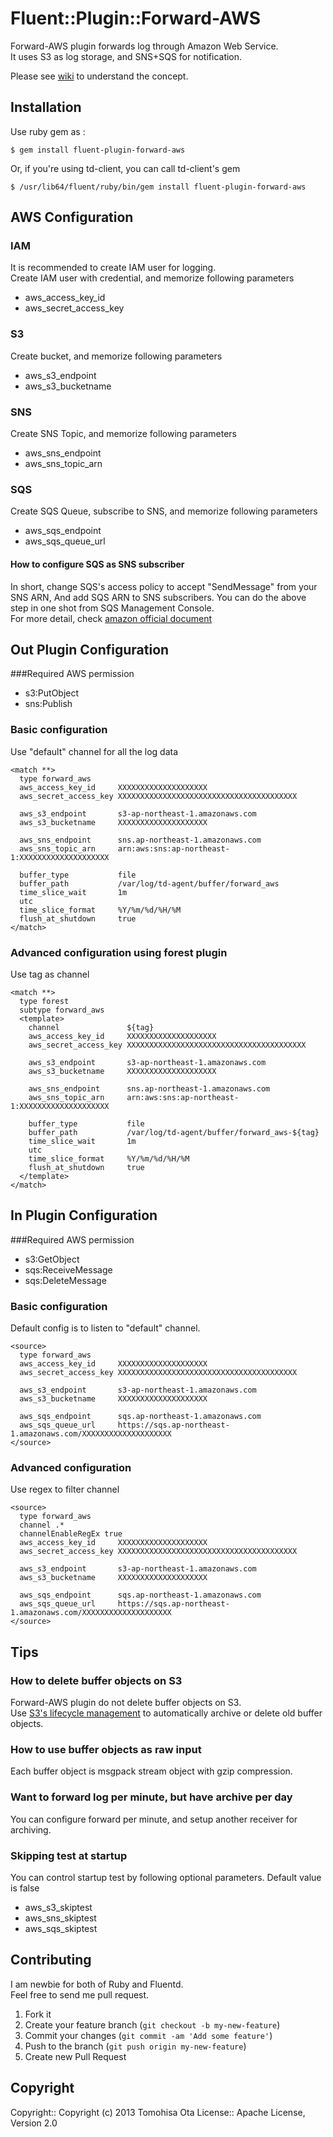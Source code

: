 # Fluent::Plugin::Forward-AWS

Forward-AWS plugin forwards log through Amazon Web Service.  
It uses S3 as log storage, and SNS+SQS for notification.  

Please see [wiki](https://github.com/tomohisaota/fluent-plugin-forward-aws/wiki/Forward-AWS-plugin-concept) to understand the concept.

## Installation

Use ruby gem as :

    $ gem install fluent-plugin-forward-aws

Or, if you're using td-client, you can call td-client's gem

    $ /usr/lib64/fluent/ruby/bin/gem install fluent-plugin-forward-aws

## AWS Configuration
### IAM
It is recommended to create IAM user for logging.  
Create IAM user with credential, and memorize following parameters
+ aws_access_key_id
+ aws_secret_access_key

### S3
Create bucket, and memorize following parameters
+ aws_s3_endpoint
+ aws_s3_bucketname

### SNS
Create SNS Topic, and memorize following parameters
+ aws_sns_endpoint
+ aws_sns_topic_arn 

### SQS
Create SQS Queue, subscribe to SNS, and memorize following parameters
+ aws_sqs_endpoint
+ aws_sqs_queue_url 

#### How to configure SQS as SNS subscriber
In short, change SQS's access policy to accept "SendMessage" from your SNS ARN, And add SQS ARN to SNS subscribers. 
You can do the above step in one shot from SQS Management Console.  
For more detail, check [amazon official document](http://docs.aws.amazon.com/sns/latest/gsg/SendMessageToSQS.html)

## Out Plugin Configuration

###Required AWS permission 
+ s3:PutObject
+ sns:Publish

### Basic configuration
Use "default" channel for all the log data
```
<match **>
  type forward_aws
  aws_access_key_id     XXXXXXXXXXXXXXXXXXXX
  aws_secret_access_key XXXXXXXXXXXXXXXXXXXXXXXXXXXXXXXXXXXXXXXX

  aws_s3_endpoint       s3-ap-northeast-1.amazonaws.com
  aws_s3_bucketname     XXXXXXXXXXXXXXXXXXXX

  aws_sns_endpoint      sns.ap-northeast-1.amazonaws.com
  aws_sns_topic_arn     arn:aws:sns:ap-northeast-1:XXXXXXXXXXXXXXXXXXXX

  buffer_type           file
  buffer_path           /var/log/td-agent/buffer/forward_aws
  time_slice_wait       1m
  utc
  time_slice_format     %Y/%m/%d/%H/%M
  flush_at_shutdown     true
</match>
```

### Advanced configuration using forest plugin
Use tag as channel
```
<match **>
  type forest
  subtype forward_aws
  <template>
    channel               ${tag}
    aws_access_key_id     XXXXXXXXXXXXXXXXXXXX
    aws_secret_access_key XXXXXXXXXXXXXXXXXXXXXXXXXXXXXXXXXXXXXXXX

    aws_s3_endpoint       s3-ap-northeast-1.amazonaws.com
    aws_s3_bucketname     XXXXXXXXXXXXXXXXXXXX

    aws_sns_endpoint      sns.ap-northeast-1.amazonaws.com
    aws_sns_topic_arn     arn:aws:sns:ap-northeast-1:XXXXXXXXXXXXXXXXXXXX

    buffer_type           file
    buffer_path           /var/log/td-agent/buffer/forward_aws-${tag}
    time_slice_wait       1m
    utc
    time_slice_format     %Y/%m/%d/%H/%M
    flush_at_shutdown     true
  </template>
</match>
```

## In Plugin Configuration

###Required AWS permission 
+ s3:GetObject
+ sqs:ReceiveMessage
+ sqs:DeleteMessage

### Basic configuration
Default config is to listen to "default" channel.
```
<source>
  type forward_aws
  aws_access_key_id     XXXXXXXXXXXXXXXXXXXX
  aws_secret_access_key XXXXXXXXXXXXXXXXXXXXXXXXXXXXXXXXXXXXXXXX

  aws_s3_endpoint       s3-ap-northeast-1.amazonaws.com
  aws_s3_bucketname     XXXXXXXXXXXXXXXXXXXX
  
  aws_sqs_endpoint      sqs.ap-northeast-1.amazonaws.com
  aws_sqs_queue_url     https://sqs.ap-northeast-1.amazonaws.com/XXXXXXXXXXXXXXXXXXXX
</source>
```

### Advanced configuration
Use regex to filter channel
```
<source>
  type forward_aws
  channel .*
  channelEnableRegEx true
  aws_access_key_id     XXXXXXXXXXXXXXXXXXXX
  aws_secret_access_key XXXXXXXXXXXXXXXXXXXXXXXXXXXXXXXXXXXXXXXX

  aws_s3_endpoint       s3-ap-northeast-1.amazonaws.com
  aws_s3_bucketname     XXXXXXXXXXXXXXXXXXXX
  
  aws_sqs_endpoint      sqs.ap-northeast-1.amazonaws.com
  aws_sqs_queue_url     https://sqs.ap-northeast-1.amazonaws.com/XXXXXXXXXXXXXXXXXXXX
</source>
```

## Tips
### How to delete buffer objects on S3
Forward-AWS plugin do not delete buffer objects on S3.  
Use [S3's lifecycle management](http://docs.aws.amazon.com/AmazonS3/latest/dev/manage-lifecycle-using-console.html) to automatically archive or delete old buffer objects.

### How to use buffer objects as raw input
Each buffer object is msgpack stream object with gzip compression.

### Want to forward log per minute, but have archive per day
You can configure forward per minute, and setup another receiver for archiving.

### Skipping test at startup
You can control startup test by following optional parameters. Default value is false
+ aws_s3_skiptest
+ aws_sns_skiptest
+ aws_sqs_skiptest


## Contributing
I am newbie for both of Ruby and Fluentd.  
Feel free to send me pull request.  

1. Fork it
2. Create your feature branch (`git checkout -b my-new-feature`)
3. Commit your changes (`git commit -am 'Add some feature'`)
4. Push to the branch (`git push origin my-new-feature`)
5. Create new Pull Request

## Copyright

Copyright:: Copyright (c) 2013 Tomohisa Ota
License::   Apache License, Version 2.0
